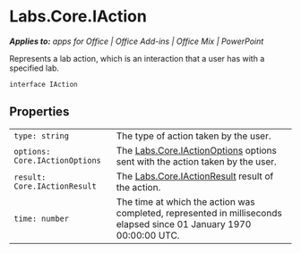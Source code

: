
# Labs.Core.IAction

 _**Applies to:** apps for Office | Office Add-ins | Office Mix | PowerPoint_

Represents a lab action, which is an interaction that a user has with a specified lab.

```
interface IAction
```


## Properties


|||
|:-----|:-----|
| `type: string`|The type of action taken by the user.|
| `options: Core.IActionOptions`|The [Labs.Core.IActionOptions](../../reference/office-mix/labs.core.iactionoptions.md) options sent with the action taken by the user.|
| `result: Core.IActionResult`|The [Labs.Core.IActionResult](../../reference/office-mix/labs.core.iactionresult.md) result of the action.|
| `time: number`|The time at which the action was completed, represented in milliseconds elapsed since 01 January 1970 00:00:00 UTC.|
